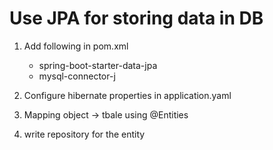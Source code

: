 # Use JPA for storing data in DB

1. Add following in pom.xml
    - spring-boot-starter-data-jpa
    - mysql-connector-j

2. Configure hibernate properties in application.yaml

3. Mapping object -> tbale using @Entities

4. write repository for the entity